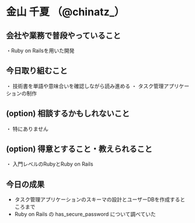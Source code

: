 # 金山 千夏 （@chinatz_）

## 会社や業務で普段やっていること
・Ruby on Railsを用いた開発

## 今日取り組むこと
・ 技術書を単語や意味合いを確認しながら読み進める
・ タスク管理アプリケーションの制作 

## (option) 相談するかもしれないこと
・ 特にありません

## (option) 得意とすること・教えられること
・ 入門レベルのRubyとRuby on Rails

## 今日の成果
- タスク管理アプリケーションのスキーマの設計とユーザーDBを作成するところまで
- Ruby on Rails の has_secure_password について調べていた 

